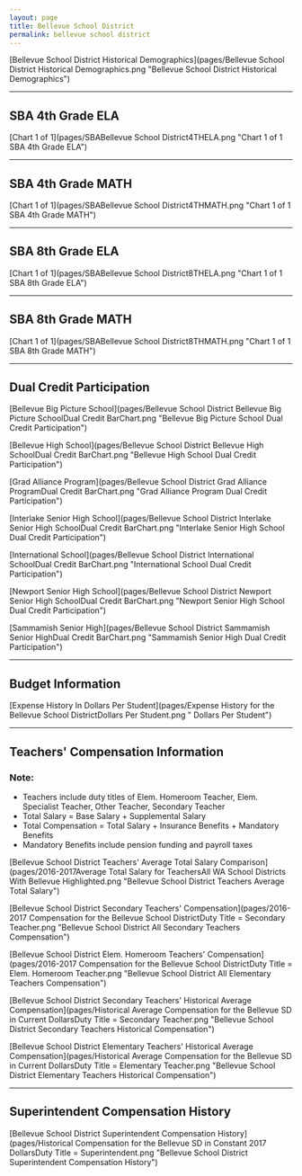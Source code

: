 ```yaml
---
layout: page
title: Bellevue School District
permalink: bellevue school district
---
```



[Bellevue School District Historical Demographics](pages/Bellevue School District Historical Demographics.png "Bellevue School District Historical Demographics")

___

## SBA 4th Grade ELA

[Chart 1 of 1](pages/SBABellevue School District4THELA.png "Chart 1 of 1 SBA 4th Grade ELA")


___

## SBA 4th Grade MATH

[Chart 1 of 1](pages/SBABellevue School District4THMATH.png "Chart 1 of 1 SBA 4th Grade MATH")


___

## SBA 8th Grade ELA

[Chart 1 of 1](pages/SBABellevue School District8THELA.png "Chart 1 of 1 SBA 8th Grade ELA")


___

## SBA 8th Grade MATH

[Chart 1 of 1](pages/SBABellevue School District8THMATH.png "Chart 1 of 1 SBA 8th Grade MATH")


___

## Dual Credit Participation

[Bellevue Big Picture School](pages/Bellevue School District Bellevue Big Picture SchoolDual Credit BarChart.png "Bellevue Big Picture School Dual Credit Participation")

[Bellevue High School](pages/Bellevue School District Bellevue High SchoolDual Credit BarChart.png "Bellevue High School Dual Credit Participation")

[Grad Alliance Program](pages/Bellevue School District Grad Alliance ProgramDual Credit BarChart.png "Grad Alliance Program Dual Credit Participation")

[Interlake Senior High School](pages/Bellevue School District Interlake Senior High SchoolDual Credit BarChart.png "Interlake Senior High School Dual Credit Participation")

[International School](pages/Bellevue School District International SchoolDual Credit BarChart.png "International School Dual Credit Participation")

[Newport Senior High School](pages/Bellevue School District Newport Senior High SchoolDual Credit BarChart.png "Newport Senior High School Dual Credit Participation")

[Sammamish Senior High](pages/Bellevue School District Sammamish Senior HighDual Credit BarChart.png "Sammamish Senior High Dual Credit Participation")


___

## Budget Information

[Expense History In Dollars Per Student](pages/Expense History for the Bellevue School DistrictDollars Per Student.png " Dollars Per Student")


___

## Teachers' Compensation Information
### Note:
- Teachers include duty titles of Elem. Homeroom Teacher, Elem. Specialist Teacher, Other Teacher, Secondary Teacher
- Total Salary = Base Salary + Supplemental Salary
- Total Compensation = Total Salary + Insurance Benefits + Mandatory Benefits
- Mandatory Benefits include pension funding and payroll taxes

[Bellevue School District Teachers' Average Total Salary Comparison](pages/2016-2017Average Total Salary for TeachersAll WA School Districts With Bellevue Highlighted.png "Bellevue School District Teachers Average Total Salary")

[Bellevue School District Secondary Teachers' Compensation](pages/2016-2017 Compensation for the Bellevue School DistrictDuty Title = Secondary Teacher.png "Bellevue School District All Secondary Teachers Compensation")

[Bellevue School District Elem. Homeroom Teachers' Compensation](pages/2016-2017 Compensation for the Bellevue School DistrictDuty Title = Elem. Homeroom Teacher.png "Bellevue School District All Elementary Teachers Compensation")

[Bellevue School District Secondary Teachers' Historical Average Compensation](pages/Historical Average Compensation for the Bellevue SD in Current DollarsDuty Title = Secondary Teacher.png "Bellevue School District Secondary Teachers Historical Compensation")

[Bellevue School District Elementary Teachers' Historical Average Compensation](pages/Historical Average Compensation for the Bellevue SD in Current DollarsDuty Title = Elementary Teacher.png "Bellevue School District Elementary Teachers Historical Compensation")


___

## Superintendent Compensation History

[Bellevue School District Superintendent Compensation History](pages/Historical Compensation for the Bellevue SD in Constant 2017 DollarsDuty Title = Superintendent.png "Bellevue School District Superintendent Compensation History")

